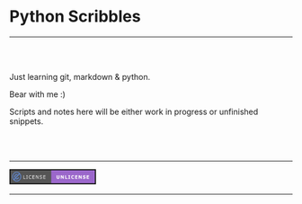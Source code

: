 # Python Scribbles

----------
<br>
<br>


Just learning git, markdown & python.



Bear with me :)



Scripts and notes here will be either work in progress or unfinished snippets.


<br>
<br>

-----

<a href="https://unlicense.org" target="_blank"><img style="border: 2px solid ; height: 23px; width: 150px;" alt="unLicense" title="unLicense" src="_media\license-unLicense_01_blue.svg" />

-----